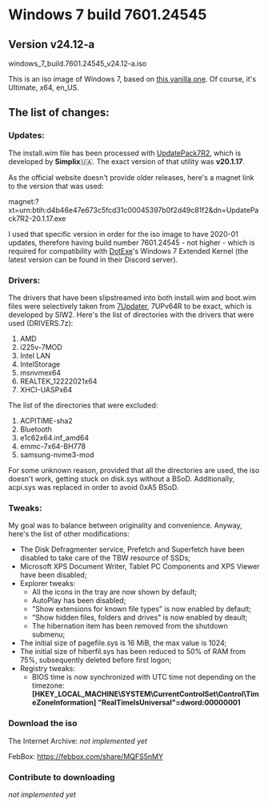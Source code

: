 # Windows 7 build 7601.24545
## Version v24.12-a
windows_7_build.7601.24545_v24.12-a.iso

This is an iso image of Windows 7, based on [this vanilla one](https://archive.org/details/en_windows_7_ultimate_with_sp1_x64_dvd_u_677332_202006). Of course, it's Ultimate, x64, en_US.
## The list of changes:
### Updates:
The install.wim file has been processed with [UpdatePack7R2](https://blog.simplix.info/updatepack7r2/), which is developed by **Simplix**🇺🇦. The exact version of that utility was **v20.1.17**. 

As the official website doesn't provide older releases, here's a magnet link to the version that was used:

magnet:?xt=urn:btih:d4b46e47e673c5fcd31c00045397b0f2d49c81f2&dn=UpdatePack7R2-20.1.17.exe

I used that specific version in order for the iso image to have 2020-01 updates, therefore having build number 7601.24545 - not higher - which is required for compatibility with [DotExe](https://dotexe.cf)'s Windows 7 Extended Kernel (the latest version can be found in their Discord server).

### Drivers:
The drivers that have been slipstreamed into both install.wim and boot.wim files were selectively taken from [7Updater](https://www.sevenforums.com/installation-setup/415754-update-your-win-7-installation-media.html), 7UPv64R to be exact, which is developed by SIW2. Here's the list of directories with the drivers that were used (DRIVERS.7z):
1. AMD
2. i225v-7MOD
3. Intel LAN
4. IntelStorage
5. msnvmex64
6. REALTEK_12222021x64
7. XHCI-UASPx64
     
The list of the directories that were excluded:
1. ACPITIME-sha2
2. Bluetooth
3. e1c62x64.inf_amd64
4. emmc-7x64-BH778
5. samsung-nvme3-mod

For some unknown reason, provided that all the directories are used, the iso doesn't work, getting stuck on disk.sys without a BSoD.
Additionally, acpi.sys was replaced in order to avoid 0xA5 BSoD.

### Tweaks:
My goal was to balance between originality and convenience. Anyway, here's the list of other modifications:
* The Disk Defragmenter service, Prefetch and Superfetch have been disabled to take care of the TBW resource of SSDs;
* Microsoft XPS Document Writer, Tablet PC Components and XPS Viewer have been disabled;
* Explorer tweaks:
  * All the icons in the tray are now shown by default;
  * AutoPlay has been disabled;
  * "Show extensions for known file types" is now enabled by default;
  * "Show hidden files, folders and drives" is now enabled by deault;
  * The hibernation item has been removed from the shutdown submenu;
* The initial size of pagefile.sys is 16 MiB, the max value is 1024;
* The initial size of hiberfil.sys has been reduced to 50% of RAM from 75%, subsequently deleted before first logon;
* Registry tweaks:
  * BIOS time is now synchronized with UTC time not depending on the timezone: **[HKEY_LOCAL_MACHINE\SYSTEM\CurrentControlSet\Control\TimeZoneInformation] "RealTimeIsUniversal"=dword:00000001**

### Download the iso
The Internet Archive: _not implemented yet_

FebBox: https://febbox.com/share/MQFS5nMY

### Contribute to downloading
_not implemented yet_

